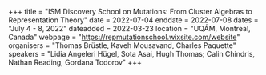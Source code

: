 +++
title = "ISM Discovery School on Mutations: From Cluster Algebras to Representation Theory"
date = 2022-07-04
enddate = 2022-07-08
dates = "July 4 - 8, 2022"
dateadded = 2022-03-23
location = "UQÁM, Montreal, Canada"
webpage = "https://repmutationschool.wixsite.com/website"
organisers = "Thomas Brüstle, Kaveh Mousavand, Charles Paquette"
speakers = "Lidia Angeleri Hügel, Sota Asai, Hugh Thomas; Calin Chindris, Nathan Reading, Gordana Todorov"
+++
